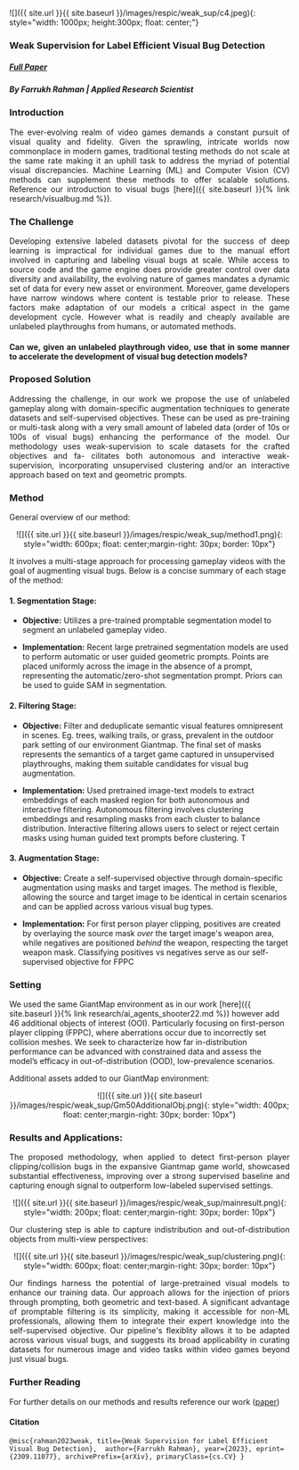 ![]({{ site.url }}{{ site.baseurl }}/images/respic/weak_sup/c4.jpeg){: style="width: 1000px; height:300px; float: center;"}

### Weak Supervision for Label Efficient Visual Bug Detection 
##### [Full Paper](https://arxiv.org/abs/2309.11077)
##### By Farrukh Rahman | Applied Research Scientist 


### Introduction

<div style="text-align: justify">
The ever-evolving realm of video games demands a constant pursuit of visual quality and fidelity. Given the sprawling, intricate worlds now commonplace in modern games, traditional testing methods do not scale at the same rate making it an uphill task to address the myriad of potential visual discrepancies.  Machine Learning (ML) and Computer Vision (CV) methods can supplement these methods to offer scalable solutions. Reference our introduction to visual bugs [here]({{ site.baseurl }}{% link research/visualbug.md %}). 
</div>

### The Challenge

<div style="text-align: justify">
Developing extensive labeled datasets pivotal for the success of deep learning is impractical for individual games due to the manual effort involved in capturing and labeling visual bugs at scale. While access to source code and the game engine does provide greater control over data diversity and availability, the evolving nature of games mandates a dynamic set of data for every new asset or environment. Moreover, game developers have narrow windows where content is testable prior to release. These factors make adaptation of our models a critical aspect in the game development cycle. However what is readily and cheaply available are unlabeled playthroughs from humans, or automated methods.

#### Can we, given an unlabeled playthrough video, use that in some manner to accelerate the development of visual bug detection models?
</div>




### Proposed Solution


<div style="text-align: justify">

Addressing the challenge, in our work we propose the use of unlabeled gameplay along with domain-specific augmentation techniques to generate datasets and self-supervised objectives. These can be used as pre-training or multi-task along with a very small amount of labeled data (order of 10s or 100s of visual bugs) enhancing the performance of the model. Our
methodology uses weak-supervision to scale datasets for the crafted objectives and fa-
cilitates both autonomous and interactive weak-supervision, incorporating unsupervised
clustering and/or an interactive approach based on text and geometric prompts.
</div>



### Method

General overview of our method: 
<p align="center">
 ![]({{ site.url }}{{ site.baseurl }}/images/respic/weak_sup/method1.png){: style="width: 600px; float: center;margin-right: 30px; border: 10px"}
</p>


It involves a multi-stage approach for processing gameplay videos with the goal of augmenting visual bugs. Below is a concise summary of each stage of the method:

#### **1. Segmentation Stage:**
- **Objective:** 
   Utilizes a pre-trained promptable segmentation model to segment an unlabeled gameplay video.
   
- **Implementation:**
   Recent large pretrained segmentation models are used to perform automatic or user guided geometric prompts. Points are placed uniformly across the image in the absence of a prompt, representing the automatic/zero-shot segmentation prompt. Priors can be used to guide SAM in segmentation.

#### **2. Filtering Stage:**
- **Objective:**
   Filter and deduplicate semantic visual features omnipresent in scenes. Eg. trees, walking trails, or grass, prevalent in the outdoor park setting of our environment Giantmap. The final set of masks represents the semantics of a target game captured in unsupervised playthroughs, making them suitable candidates for visual bug augmentation.

- **Implementation:**
   Used pretrained image-text models to extract embeddings of each masked region for both autonomous and interactive filtering. Autonomous filtering involves clustering embeddings and resampling masks from each cluster to balance distribution. Interactive filtering allows users to select or reject certain masks using human guided text prompts before clustering. T


#### **3. Augmentation Stage:**
- **Objective:**
   Create a self-supervised objective through domain-specific augmentation using masks and target images. The method is flexible, allowing the source and target image to be identical in certain scenarios and can be applied across various visual bug types.

- **Implementation:**
   For first person player clipping, positives are created by overlaying the source mask *over* the target image's weapon area, while negatives are positioned *behind* the weapon, respecting the target weapon mask. Classifying positives vs negatives serve as our self-supervised objective for FPPC

### Setting
We used the same GiantMap environment as in our work [here]({{ site.baseurl }}{% link research/ai_agents_shooter22.md %}) however add 46 additional objects of interest (OOI). Particularly focusing on first-person player clipping (FPPC), where aberrations occur due to incorrectly set collision meshes. We seek to characterize how far in-distribution performance can be advanced with constrained data and assess the model’s efficacy in out-of-distribution (OOD), low-prevalence scenarios.


Additional assets added to our GiantMap environment:
<p align="center">
 ![]({{ site.url }}{{ site.baseurl }}/images/respic/weak_sup/Gm50AdditionalObj.png){: style="width: 400px; float: center;margin-right: 30px; border: 10px"}
</p>

### Results and Applications:

<div style="text-align: justify">

The proposed methodology, when applied to detect first-person player clipping/collision bugs in the expansive Giantmap game world, showcased substantial effectiveness, improving over a strong supervised baseline and capturing enough signal to outperform low-labeled supervised settings. 

<p align="center">
 ![]({{ site.url }}{{ site.baseurl }}/images/respic/weak_sup/mainresult.png){: style="width: 200px; float: center;margin-right: 30px; border: 10px"}
</p>


Our clustering step is able to capture indistribution and out-of-distribution objects from multi-view perspectives:
<p align="center">
 ![]({{ site.url }}{{ site.baseurl }}/images/respic/weak_sup/clustering.png){: style="width: 600px; float: center;margin-right: 30px; border: 10px"}
</p>

Our findings harness the potential of large-pretrained visual models to enhance our training data. Our approach allows for the injection of priors through prompting, both geometric and text-based. A significant advantage of promptable filtering is its simplicity, making it accessible for non-ML professionals, allowing them to integrate their expert knowledge into the self-supervised objective. Our pipeline's flexiblity allows it to be adapted across various visual bugs, and suggests its broad applicability in curating datasets for numerous image and video tasks within video games beyond just visual bugs. 
</div>



### Further Reading
For further details on our methods and results reference our work ([paper](https://arxiv.org/abs/2309.11077))


#### Citation


`@misc{rahman2023weak,
      title={Weak Supervision for Label Efficient Visual Bug Detection}, 
      author={Farrukh Rahman},
      year={2023},
      eprint={2309.11077},
      archivePrefix={arXiv},
      primaryClass={cs.CV}
      }` 